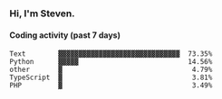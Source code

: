 ### Hi, I'm Steven.

#### Coding activity (past 7 days)
```
Text        ▓▓▓▓▓▓▓▓▓▓▓▓▓▓▓▓▓▓▓▓▓▓▓▓▓▓▓▓▓▓  73.35%
Python      ▓▓▓▓▓                           14.56%
other       ▓                                4.79%
TypeScript  ▓                                3.81%
PHP         ▓                                3.49%
```
